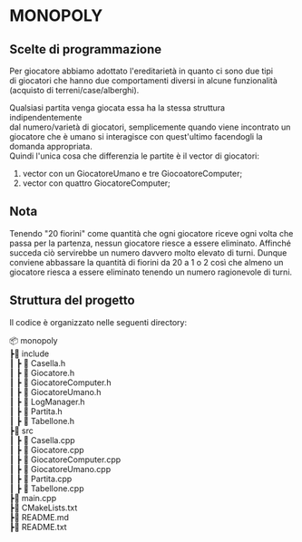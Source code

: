 
# MONOPOLY
## Scelte di programmazione

Per giocatore abbiamo adottato l'ereditarietà in quanto ci sono due tipi  
di giocatori che hanno due comportamenti diversi in alcune funzionalità   
(acquisto di terreni/case/alberghi).  

Qualsiasi partita venga giocata essa ha la stessa struttura indipendentemente  
dal numero/varietà di giocatori, semplicemente quando viene incontrato un giocatore che è umano
si interagisce con quest'ultimo facendogli la domanda appropriata.  
Quindi l'unica cosa che differenzia le partite è il vector di giocatori:  
1. vector con un GiocatoreUmano e tre GiocoatoreComputer;
2. vector con quattro GiocatoreComputer;

## Nota
Tenendo "20 fiorini" come quantità che ogni giocatore riceve ogni volta che passa per la partenza, 
nessun giocatore riesce a essere eliminato. 
Affinché succeda ciò servirebbe un numero davvero molto elevato di turni.
Dunque conviene abbassare la quantità di fiorini da 20 a 1 o 2 così che almeno un giocatore riesca a essere eliminato 
tenendo un numero ragionevole di turni.

## Struttura del progetto

Il codice è organizzato nelle seguenti directory:

📦 monopoly  
┣📂 include  
┃ ┣ 📜 Casella.h  
┃ ┣ 📜 Giocatore.h  
┃ ┣ 📜 GiocatoreComputer.h  
┃ ┣ 📜 GiocatoreUmano.h  
┃ ┣ 📜 LogManager.h  
┃ ┣ 📜 Partita.h  
┃ ┣ 📜 Tabellone.h  
┣📂 src  
┃ ┣ 📜 Casella.cpp  
┃ ┣ 📜 Giocatore.cpp  
┃ ┣ 📜 GiocatoreComputer.cpp  
┃ ┣ 📜 GiocatoreUmano.cpp  
┃ ┣ 📜 Partita.cpp  
┃ ┣ 📜 Tabellone.cpp   
┣📜 main.cpp  
┣📜 CMakeLists.txt  
┣📜 README.md   
┣📜 README.txt
